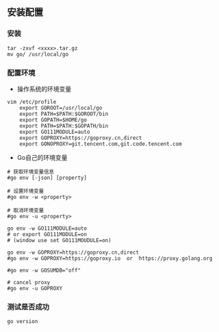 ##  安装配置
###   安装
```shell
tar -zxvf <xxxx>.tar.gz
mv go/ /usr/local/go
```


###   配置环境
* 操作系统的环境变量
```shell
vim /etc/profile
	export GOROOT=/usr/local/go
	export PATH=$PATH:$GOROOT/bin
	export GOPATH=$HOME/go
	export PATH=$PATH:$GOPATH/bin
	export GO111MODULE=auto
	export GOPROXY=https://goproxy.cn,direct
	export GONOPROXY=git.tencent.com,git.code.tencent.com
```

* Go自己的环境变量
```shell
# 获取环境变量信息
#go env [-json] [property]

# 设置环境变量
#go env -w <property>

# 取消环境变量
#go env -u <property>

go env -w GO111MODULE=auto
# or export GO111MODULE=on
# (window use set GO111MOUDULE=on)

go env -w GOPROXY=https://goproxy.cn,direct
#go env -w GOPROXY=https://goproxy.io  or  https://proxy.golang.org

#go env -w GOSUMDB="off"

# cancel proxy
#go env -u GOPROXY
```


###   测试是否成功
```shell
go version
```

